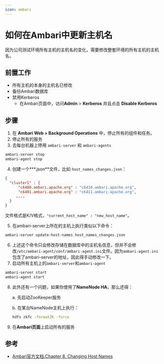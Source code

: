 ```yaml
---
icon: ambari
---
```


# 如何在Ambari中更新主机名

因为公司测试环境所有主机的主机名的变化，需要修改整套环境的所有主机的主机名。

## 前置工作

- 所有主机的本身的主机名已修改
- 备份Ambari数据库
- 禁用Kerberos
    - 在Ambari页面中，访问**Admin** > **Kerberos** 并且点击 **Disable Kerberos**

## 步骤

1. 在 **Ambari Web > Background Operations** 中，停止所有的组件和任务。
2. 停止所有的服务
3. 去每台机器上停用 `ambari-server` 和 `ambari-agents`

````bash
ambari-server stop
ambari-agent stop
````

4.  创建一个**\*.json**文件，比如 `host_names_changes.json`：

````json
{
  "cluster1" : {
      "c6400.ambari.apache.org" : "c6410.ambari.apache.org",
      "c6401.ambari.apache.org" : "c6411.ambari.apache.org",
     ....
  }
}
````

文件格式是K/V格式，`"current_host_name" : "new_host_name"`。

5. 在ambari-server上所在的主机上执行类似以下命令：

````bash
ambari-server update-host-names host_names_changes.json
````

6. 上述这个命令只会修改存储在数据库中的主机名信息，但并不会修改`/etc/ambari-agent/conf/ambari-agent.ini`文件。因为`ambari-agent.ini`包含了ambari-server的地址，因此得手动修改一下。
7. 启动所有主机上的`ambari-server`和`ambari-agent`

````bash
ambari-server start
ambari-agent start
````

8. 此外还有一个问题，如果你使用了**NameNode HA**，那么还得：

    a. 先启动ZooKeeper服务

    b. 在某台NameNode主机上执行：

    `````bash
    hdfs zkfc -formatZK -force
    `````

9. 在**Ambari页面**上启动所有的服务

## 参考

- [Ambari官方文档:Chapter 8. Changing Host Names](https://docs.cloudera.com/HDPDocuments/Ambari-2.6.2.0/bk_ambari-administration/content/ch_changing_host_names.html)

